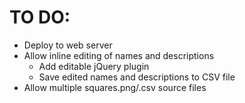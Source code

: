 # TO DO:

- Deploy to web server
- Allow inline editing of names and descriptions
    - Add editable jQuery plugin
    - Save edited names and descriptions to CSV file
- Allow multiple squares.png/.csv source files
